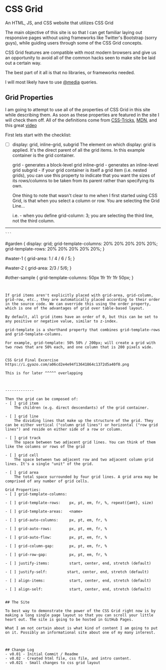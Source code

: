 # CSS Grid
An HTML, JS, and CSS website that utilizes CSS Grid 

The main objective of this site is so that I can get familiar laying out responsive pages without using frameworks like Twitter's Bootstrap (sorry guys), while guiding users through some of the CSS Grid concepts.

CSS Grid features are compatible with most modern browsers and give us an opportunity to avoid all of the common hacks seen to make site be laid out a certain way.

The best part of it all is that no libraries, or frameworks needed.

I will most likely have to use [@media](https://devdocs.io/css/@media) queries.

## Grid Properties

I am going to attempt to use all of the properties of CSS Grid in this site while describing them. As soon as these properties are featured in the site I will check them off. All of the definitions come from [CSS-Tricks](https://css-tricks.com/snippets/css/complete-guide-grid/), [MDN](https://mozilladevelopers.github.io/playground/css-grid/), and this great [video](https://www.youtube.com/watch?v=txZq7Laz7_4)

First lets start with the checklist:
- [ ] display: grid, inline-grid, subgrid
    The element on which display: grid is applied. It's the direct parent of all the grid items. In this example container is the grid container.

    grid - generates a block-level grid
    inline-grid - generates an inline-level grid
    subgrid - if your grid container is itself a grid item (i.e. nested grids), you can use this property to indicate that you want the sizes of its rows/columns to be taken from its parent rather than specifying its own.

    One thing to note that wasn't clear to me when I first started using CSS Grid, is that when you select a column or row.
    You are selecting the Grid Line...

    i.e. - when you define grid-column: 3; you are selecting the third line, not the third column.
------------


    ```
  #garden {
    display: grid;
    grid-template-columns: 20% 20% 20% 20% 20%;
    grid-template-rows: 20% 20% 20% 20% 20%;
  }

  #water-1 {
    grid-area: 1 / 4 / 6 / 5;
  }

  #water-2 {
    grid-area: 2/3 / 5/6;
}

  #other-sample {
    grid-template-columns: 50px 1fr 1fr 1fr 50px;
  }
```


If grid items aren't explicitly placed with grid-area, grid-column, grid-row, etc., they are automatically placed according to their order in the source code. We can override this using the order property, which is one of the advantages of grid over table-based layout.

By default, all grid items have an order of 0, but this can be set to any positive or negative value, similar to z-index.

grid-template is a shorthand property that combines grid-template-rows and grid-template-columns.

For example, grid-template: 50% 50% / 200px; will create a grid with two rows that are 50% each, and one column that is 200 pixels wide.


CSS Grid Final Excercise
https://i.gyazo.com/a06cd2e4e94f13641864c1372d5a40f0.png

This is for later ^^^^^ overlapping



-------------

Then the grid can be composed of:
- [ ] grid item
    The children (e.g. direct descendants) of the grid container.

- [ ] grid line
    The dividing lines that make up the structure of the grid. They can be either vertical ("column grid lines") or horizontal ("row grid lines") and reside on either side of a row or column.

- [ ] grid track
    The space between two adjacent grid lines. You can think of them like the columns or rows of the grid

- [ ] grid cell
    The space between two adjacent row and two adjacent column grid lines. It's a single "unit" of the grid.

- [ ] grid area
    The total space surrounded by four grid lines. A grid area may be comprised of any number of grid cells.

Grid Properties:
- [ ] grid-template-columns:

- [ ] grid-template-rows:    px, pt, em, fr, %, repeat({amt}, size)

- [ ] grid-template-areas:   <name>

- [ ] grid-auto-columns:     px, pt, em, fr, %

- [ ] grid-auto-rows:        px, pt, em, fr, %

- [ ] grid-auto-flow:        px, pt, em, fr, %

- [ ] grid-column-gap:       px, pt, em, fr, %

- [ ] grid-row-gap:          px, pt, em, fr, %

- [ ] justify-items:         start, center, end, stretch (default)

- [ ] justify-self:         start, center, end, stretch (default)

- [ ] align-items:           start, center, end, stretch (default)

- [ ] align-self:            start, center, end, stretch (default)


## The Site

To best way to demonstrate the power of the CSS Grid right now is by making a long single page layout so that you can scroll your little heart out. The site is going to be hosted in GitHub Pages.

What I am not certain about is what kind of content I am going to put on it. Possibly an informational site about one of my many interest.



## Change Log
- v0.01 - Initial Commit / Readme
- v0.02 - Created html file, css file, and intro content.
- v0.021 - Small changes to css grid layout
